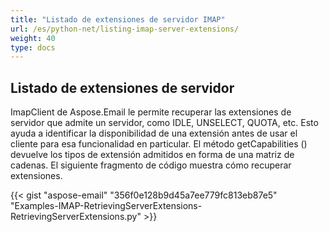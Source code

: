```yaml
---
title: "Listado de extensiones de servidor IMAP"
url: /es/python-net/listing-imap-server-extensions/
weight: 40
type: docs
---
```



## **Listado de extensiones de servidor**
ImapClient de Aspose.Email le permite recuperar las extensiones de servidor que admite un servidor, como IDLE, UNSELECT, QUOTA, etc. Esto ayuda a identificar la disponibilidad de una extensión antes de usar el cliente para esa funcionalidad en particular. El método getCapabilities () devuelve los tipos de extensión admitidos en forma de una matriz de cadenas. El siguiente fragmento de código muestra cómo recuperar extensiones.



{{< gist "aspose-email" "356f0e128b9d45a7ee779fc813eb87e5" "Examples-IMAP-RetrievingServerExtensions-RetrievingServerExtensions.py" >}}
